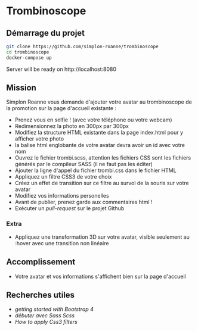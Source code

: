 ﻿# Trombinoscope

## Démarrage du projet

```bash
git clone https://github.com/simplon-roanne/trombinoscope
cd trombinoscope
docker-compose up
```
Server will be ready on http://localhost:8080

## Mission
Simplon Roanne vous demande d'ajouter votre avatar au trombinoscope de la promotion sur la page d'accueil existante :
* Prenez vous en selfie ! (avec votre téléphone ou votre webcam)
* Redimensionnez la photo en 300px par 300px
* Modifiez la structure HTML existante dans la page index.html pour y afficher votre photo
* la balise html englobante <a> de votre avatar devra avoir un id avec votre nom 
* Ouvrez le fichier trombi.scss, attention les fichiers CSS sont les fichiers générés par le compileur SASS (il ne faut pas les éditer)
* Ajouter la ligne d'appel du fichier trombi.css dans le fichier HTML
* Appliquez un filtre CSS3 de votre choix
* Créez un effet de transition sur ce filtre au survol de la souris sur votre avatar
* Modifiez vos informations personelles
* Avant de publier, prenez garde aux commentaires html !
* Exécuter un _pull-request_ sur le projet Github

### Extra
* Appliquez une transformation 3D sur votre avatar, visible seulement au :hover avec une transition non linéaire

## Accomplissement
* Votre avatar et vos informations s'affichent bien sur la page d'accueil

## Recherches utiles
* _getting started with Bootstrap 4_
* _débuter avec Sass Scss_
* _How to apply Css3 filters_
